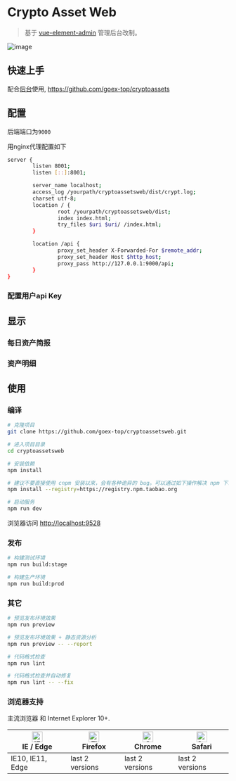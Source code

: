 # Crypto Asset Web

> 基于 [vue-element-admin](https://github.com/PanJiaChen/vue-element-admin) 管理后台改制。

![image](资产管理.gif)

## 快速上手

配合[后台](https://github.com/goex-top/cryptoassets)使用, https://github.com/goex-top/cryptoassets

## 配置

后端端口为`9000`

用nginx代理配置如下
```bash
server {
        listen 8001;
        listen [::]:8001;

        server_name localhost;
        access_log /yourpath/cryptoassetsweb/dist/crypt.log;
        charset utf-8;
        location / {
                root /yourpath/cryptoassetsweb/dist;
                index index.html;
                try_files $uri $uri/ /index.html;
        }

        location /api {
                proxy_set_header X-Forwarded-For $remote_addr;
                proxy_set_header Host $http_host;
                proxy_pass http://127.0.0.1:9000/api;
        }
}
```

### 配置用户api Key

## 显示

### 每日资产简报

### 资产明细

## 使用

### 编译

```bash
# 克隆项目
git clone https://github.com/goex-top/cryptoassetsweb.git

# 进入项目目录
cd cryptoassetsweb

# 安装依赖
npm install

# 建议不要直接使用 cnpm 安装以来，会有各种诡异的 bug。可以通过如下操作解决 npm 下载速度慢的问题
npm install --registry=https://registry.npm.taobao.org

# 启动服务
npm run dev
```

浏览器访问 [http://localhost:9528](http://localhost:9528)

### 发布

```bash
# 构建测试环境
npm run build:stage

# 构建生产环境
npm run build:prod
```

### 其它

```bash
# 预览发布环境效果
npm run preview

# 预览发布环境效果 + 静态资源分析
npm run preview -- --report

# 代码格式检查
npm run lint

# 代码格式检查并自动修复
npm run lint -- --fix
```

### 浏览器支持

主流浏览器 和 Internet Explorer 10+.

| [<img src="https://raw.githubusercontent.com/alrra/browser-logos/master/src/edge/edge_48x48.png" alt="IE / Edge" width="24px" height="24px" />](http://godban.github.io/browsers-support-badges/)</br>IE / Edge | [<img src="https://raw.githubusercontent.com/alrra/browser-logos/master/src/firefox/firefox_48x48.png" alt="Firefox" width="24px" height="24px" />](http://godban.github.io/browsers-support-badges/)</br>Firefox | [<img src="https://raw.githubusercontent.com/alrra/browser-logos/master/src/chrome/chrome_48x48.png" alt="Chrome" width="24px" height="24px" />](http://godban.github.io/browsers-support-badges/)</br>Chrome | [<img src="https://raw.githubusercontent.com/alrra/browser-logos/master/src/safari/safari_48x48.png" alt="Safari" width="24px" height="24px" />](http://godban.github.io/browsers-support-badges/)</br>Safari |
| --------- | --------- | --------- | --------- |
| IE10, IE11, Edge| last 2 versions| last 2 versions| last 2 versions
